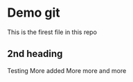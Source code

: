 # Demo git
This is the firest file in this repo

## 2nd heading
Testing
More added
More more
and more